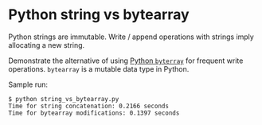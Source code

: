 # Python string vs bytearray

Python strings are immutable.
Write / append operations with strings imply allocating a new string.

Demonstrate the alternative of using [Python `byterray`](https://docs.python.org/3/library/stdtypes.html#bytearray) for frequent write operations.
`bytearray` is a mutable data type in Python.

Sample run:

```console
$ python string_vs_bytearray.py
Time for string concatenation: 0.2166 seconds
Time for bytearray modifications: 0.1397 seconds
```
